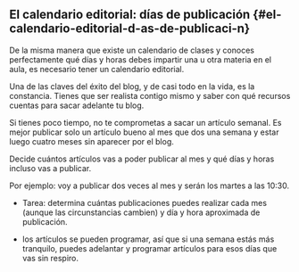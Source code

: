 ## El calendario editorial: días de publicación {#el-calendario-editorial-d-as-de-publicaci-n}

De la misma manera que existe un calendario de clases y conoces perfectamente qué días y horas debes impartir una u otra materia en el aula, es necesario tener un calendario editorial.

Una de las claves del éxito del blog, y de casi todo en la vida,  es la constancia. Tienes que ser realista contigo mismo y saber con qué recursos cuentas para sacar adelante tu blog.

Si tienes poco tiempo, no te comprometas a sacar un artículo semanal. Es mejor publicar solo un artículo bueno al mes que dos una semana y estar luego cuatro meses sin aparecer por el blog.

Decide cuántos artículos vas a poder publicar al mes y qué días y horas incluso vas a publicar.

Por ejemplo: voy a publicar dos veces al mes y serán los martes a las 10:30\.

*   Tarea: determina cuántas publicaciones puedes realizar cada mes (aunque las circunstancias cambien) y día y hora aproximada de publicación.

*   los artículos se pueden programar, así que si una semana estás más tranquilo, puedes adelantar y programar artículos para esos días que vas sin respiro.
